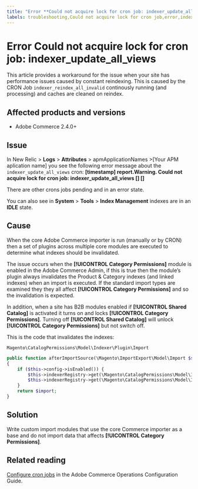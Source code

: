 ```yaml
---
title: "Error **Could not acquire lock for cron job: indexer_update_all_views**"
labels: troubleshooting,Could not acquire lock for cron job,error,indexing,crons,site performance
---
```


# Error **Could not acquire lock for cron job: indexer_update_all_views**

This article provides a workaround for the issue when your site has performance issues caused by constant reindexing. This is caused by the CRON Job `indexer_reindex_all_invalid` continously running (and processing) and caches are cleaned on reindex.

## Affected products and versions

* Adobe Commerce 2.4.0+ <!--  does this apply to cloud and on-prem? -->

## Issue

<!-- Are these the correct steps in the UI to see the error message and is this where users most commonly see the error message **could not acquire lock for cron job: indexer_update_all_views**? Are there other symptoms/errors/logs we should mention? -->

In New Relic > **Logs** > **Attributes** > apmApplicationNames >[Your APM aplication name] you see the following error message about the `indexer_update_all_views` cron:
**[timestamp] report.Warning. Could not acquire lock for cron job: indexer_update_all_views [] []**

There are other crons jobs pending and in an error state.

You can also see in **System** > **Tools** > **Index Management** indexes are in an **IDLE** state.

## Cause

When the core Adobe Commerce importer is run (manually or by CRON) then a set of plugins across multiple core modules are executed to determine what indexes should be invalidated.

The issue occurs when the **[!UICONTROL Category Permissions]** module is enabled in the Adobe Commerce Admin, if this is true then the module’s plugin always invalidates the Product & Category indexes (and linked indexes) when an import is executed. If the standard import types are examined they they all affect **[!UICONTROL Category Permissions]** and so the invalidation is expected.

In addition, when a site has B2B modules enabled if **[!UICONTROL Shared Catalog]** is activated it turns on and locks **[!UICONTROL Category Permissions]**. Turning off **[!UICONTROL Shared Catalog]** will unlock **[!UICONTROL Category Permissions]** but not switch off.

This is the code that invalidates the indexes:

<!-- Is the below code php? -->

`Magento\CatalogPermissions\Model\Indexer\Plugin\Import`

```php
public function afterImportSource(\Magento\ImportExport\Model\Import $subject, $import)
{
    if ($this->config->isEnabled()) {
        $this->indexerRegistry->get(\Magento\CatalogPermissions\Model\Indexer\Category::INDEXER_ID)->invalidate();
        $this->indexerRegistry->get(\Magento\CatalogPermissions\Model\Indexer\Product::INDEXER_ID)->invalidate();
    }
    return $import;
}
```

## Solution

Write custom import modules that use the core Commerce importer as a base and do not import data that affects **[!UICONTROL Category Permissions]**.

## Related reading

[Configure cron jobs](https://experienceleague.adobe.com/docs/commerce-operations/configuration-guide/cli/configure-cron-jobs.html) in the Adobe Commerce Operations Configuration Guide.
